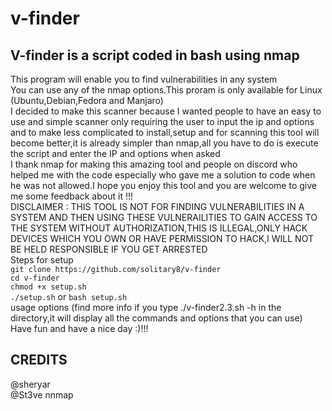 # v-finder
## V-finder is a script coded in bash using nmap   
This program will enable you to find vulnerabilities in any system  
You can use any of the nmap options.This proram is only available for Linux (Ubuntu,Debian,Fedora and Manjaro)   
I decided to make this scanner because I wanted people to have an easy to use and simple scanner only requiring the user to input the ip and options and to make less complicated to install,setup and for scanning this tool will become better,it is already simpler than nmap,all you have to do is execute the script and enter the IP and options when asked \
I thank nmap for making this amazing tool and people on discord who helped me with the code especially  who gave me a solution to code when he was not allowed.I hope you enjoy this tool and you are welcome to give me some feedback about it !!!\
DISCLAIMER : THIS TOOL IS NOT FOR FINDING VULNERABILITIES IN A SYSTEM AND THEN USING THESE VULNERAILITIES TO GAIN ACCESS TO THE SYSTEM WITHOUT AUTHORIZATION,THIS IS ILLEGAL,ONLY HACK DEVICES WHICH YOU OWN OR HAVE PERMISSION TO HACK,I WILL NOT BE HELD RESPONSIBLE IF YOU GET ARRESTED\
Steps for setup   
``git clone https://github.com/solitary8/v-finder``\
``cd v-finder``\
``chmod +x setup.sh``\
``./setup.sh`` or ``bash setup.sh``\
usage options (find more info if you type ./v-finder2.3.sh -h in the directory,it will display all the commands and options that you can use)\
Have fun and have a nice day :)!!!
## CREDITS  
@sheryar  
@St3ve
nnmap
